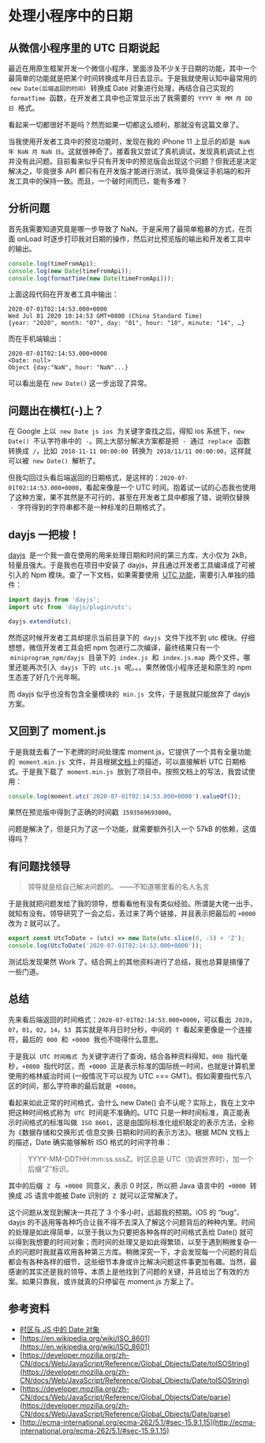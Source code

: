 # 处理小程序中的日期

## 从微信小程序里的 UTC 日期说起

最近在用原生框架开发一个微信小程序，里面涉及不少关于日期的功能，其中一个最简单的功能就是把某个时间转换成年月日去显示。于是我就使用认知中最常用的  `new Date(后端返回的时间)`  转换成 Date 对象进行处理，再结合自己实现的  `formatTime`  函数，在开发者工具中也正常显示出了我需要的  `YYYY 年 MM 月 DD 日`  格式。

看起来一切都很好不是吗？然而如果一切都这么顺利，那就没有这篇文章了。

当我使用开发者工具中的预览功能时，发现在我的 iPhone 11 上显示的却是  `NaN 年 NaN 月 NaN 日`。这就很神奇了。接着我又尝试了真机调试，发现真机调试上也并没有此问题。目前看来似乎只有开发中的预览版会出现这个问题？但我还是决定解决之，毕竟很多 API 都只有在开发版才能进行测试，我毕竟保证手机端的和开发工具中的保持一致。而且，一个破时间而已，能有多难？

## **分析问题**

首先我需要知道究竟是哪一步导致了 NaN。于是采用了最简单粗暴的方式，在页面 onLoad 时逐步打印我对日期的操作，然后对比预览版的输出和开发者工具中的输出。

```jsx
console.log(timeFromApi);
console.log(new Date(timeFromApi));
console.log(formatTime(new Date(timeFromApi)));
```

上面这段代码在开发者工具中输出：

```
2020-07-01T02:14:53.000+0000
Wed Jul 01 2020 10:14:53 GMT+0800 (China Standard Time)
{year: "2020", month: "07", day: "01", hour: "10", minute: "14", …}
```

而在手机端输出：

```
2020-07-01T02:14:53.000+0000
<Date: null>
Object {day:"NaN", hour: "NaN"...}
```

可以看出是在 `new Date()` 这一步出现了异常。

## **问题出在横杠(-)上？**

在 Google 上以  `new Date js ios`  为关键字查找之后，得知 ios 系统下，`new Date()`  不认字符串中的  `-`。网上大部分解决方案都是把  `-`  通过  `replace`  函数转换成  `/`，比如  `2018-11-11 00:00:00`  转换为  `2018/11/11 00:00:00`，这样就可以被  `new Date()`  解析了。

但我勾回过头看后端返回的日期格式，是这样的：`2020-07-01T02:14:53.000+0000`，看起来像是一个 UTC 时间。抱着试一试的心态我也使用了这种方案，果不其然是不可行的，甚至在开发者工具中都报了错，说明仅替换  `-`  字符得到的字符串都不是一种标准的日期格式了。

## **dayjs 一把梭！**

[dayjs](https://day.js.org/zh-CN/)  是一个我一直在使用的用来处理日期和时间的第三方库，大小仅为 2kB，轻量且强大。于是我也在项目中安装了 dayjs，并且通过开发者工具编译成了可被引入的 Npm 模块。查了一下文档，如果需要使用  [UTC 功能](https://day.js.org/docs/zh-CN/parse/utc)，需要引入单独的插件：

```jsx
import dayjs from 'dayjs';
import utc from 'dayjs/plugin/utc';

dayjs.extend(utc);
```

然而这时候开发者工具却提示当前目录下的  `dayjs`  文件下找不到 utc 模块。仔细想想，微信开发者工具会把 npm 包进行二次编译，最终结果只有一个  `miniprogram_npm/dayjs`  目录下的  `index.js`  和  `index.js.map`  两个文件，哪里还能再次引入  `dayjs`  下的  `utc.js`  呢。。。果然微信小程序还是和原生的 npm 生态差了好几个光年啊。

而 dayjs 似乎也没有包含全量模块的  `min.js`  文件，于是我就只能放弃了 dayjs 方案。

## **又回到了 moment.js**

于是我就去看了一下老牌的时间处理库 moment.js，它提供了一个具有全量功能的  `moment.min.js`  文件，并且根据[文档](https://momentjs.com/docs/#/parsing/utc/)上的描述，可以直接解析 UTC 日期格式。于是我下载了  `moment.min.js`  放到了项目中。按照文档上的写法，我尝试使用：

```jsx
console.log(moment.utc('2020-07-01T02:14:53.000+0000').valueOf());
```

果然在预览版中得到了正确的时间戳  `1593569693000`。

问题是解决了，但是只为了这一个功能，就需要额外引入一个 57kB 的依赖，这值得吗？

## 有问题找领导

> 领导就是给自己解决问题的。 ——不知道哪里看的名人名言

于是我就把问题发给了我的领导，想看看他有没有类似经验。所谓是大佬一出手，就知有没有。领导研究了一会之后，丢过来了两个链接，并且表示把最后的 `+0000` 改为 `Z` 就可以了。

```jsx
export const UtcToDate = (utc) => new Date(utc.slice(0, -5) + 'Z');
console.log(UtcToDate('2020-07-01T02:14:53.000+0000'));
```

测试后发现果然 Work 了。结合网上的其他资料进行了总结，我也总算是搞懂了一些门道。

## **总结**

先来看后端返回的时间格式：`2020-07-01T02:14:53.000+0000`，可以看出  `2020`，`07`，`01`，`02`，`14`，`53`  其实就是年月日时分秒，中间的  `T`  看起来更像是一个连接符，最后的  `000`  和  `+0000`  我也不晓得什么意思。

于是我以  `UTC 时间格式`  为关键字进行了查询，结合各种资料得知，`000`  指代毫秒，`+0000`  指代时区，而  `+0000`  正是表示标准的国际统一时间，也就是计算机里使用的格林威治时间 (一般情况下可以视为 UTC === GMT)。假如需要指代东八区的时间，那么字符串的最后就是  `+0800`。

看起来如此正常的时间格式，会什么 new Date() 会不认呢？实际上，我在上文中把这种时间格式称为  `UTC`  时间是不准确的。UTC 只是一种时间标准，真正能表示时间格式的标准叫做  `ISO 8601`，这是由国际标准化组织敲定的表示方法，全称为《数据存储和交换形式·信息交换·日期和时间的表示方法》。根据 MDN 文档上的描述，Date 确实能够解析 ISO 格式的时间字符串：

> YYYY-MM-DDTHH:mm:ss.sssZ。时区总是 UTC（协调世界时），加一个后缀“Z”标识。

其中的后缀  `Z`  与  `+0000`  同意义，表示 0 时区，所以把 Java 语言中的  `+0000`  转换成 JS 语言中能被 Date 识别的  `Z`  就可以正常解决了。

这个问题从发现到解决一共花了 3 个多小时，远超我的预期。iOS 的 “bug”、dayjs 的不适用等各种巧合让我不得不去深入了解这个问题背后的种种内里。时间的处理是如此得简单，以至于我以为只要把各种各样的时间格式丢给 Date() 就可以得到我想要的时间对象；而时间的处理又是如此得繁琐，以至于遇到稍微复杂一点的问题时我就喜欢用各种第三方库。稍微深究一下，才会发现每一个问题的背后都会有各种各样的细节，这些细节本身或许比解决问题这件事更加有趣。当然，最感谢的其实还是我的领导，本质上是他找到了问题的关键，并且给出了有效的方案。如果只靠我，或许就真的只停留在 moment.js 方案上了。

## **参考资料**

- [时区与 JS 中的 Date 对象](https://juejin.im/post/5d23ef766fb9a07ea5681378)
- [https://en.wikipedia.org/wiki/ISO_8601](https://en.wikipedia.org/wiki/ISO_8601)
- [https://developer.mozilla.org/zh-CN/docs/Web/JavaScript/Reference/Global_Objects/Date/toISOString](https://developer.mozilla.org/zh-CN/docs/Web/JavaScript/Reference/Global_Objects/Date/toISOString)
- [https://developer.mozilla.org/zh-CN/docs/Web/JavaScript/Reference/Global_Objects/Date/parse](https://developer.mozilla.org/zh-CN/docs/Web/JavaScript/Reference/Global_Objects/Date/parse)
- [http://ecma-international.org/ecma-262/5.1/#sec-15.9.1.15](http://ecma-international.org/ecma-262/5.1/#sec-15.9.1.15)
